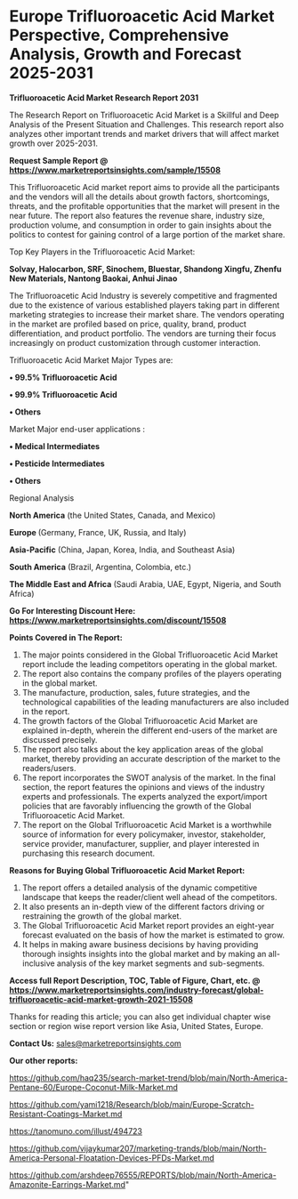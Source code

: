 # Europe Trifluoroacetic Acid Market Perspective, Comprehensive Analysis, Growth and Forecast 2025-2031

<strong>Trifluoroacetic Acid Market Research Report 2031</strong>

The Research Report on Trifluoroacetic Acid Market is a Skillful and Deep Analysis of the Present Situation and Challenges. This research report also analyzes other important trends and market drivers that will affect market growth over 2025-2031.

<strong>Request Sample Report @ <a href=https://www.marketreportsinsights.com/sample/15508>https://www.marketreportsinsights.com/sample/15508</a></strong>

This Trifluoroacetic Acid market report aims to provide all the participants and the vendors will all the details about growth factors, shortcomings, threats, and the profitable opportunities that the market will present in the near future. The report also features the revenue share, industry size, production volume, and consumption in order to gain insights about the politics to contest for gaining control of a large portion of the market share.

Top Key Players in the Trifluoroacetic Acid Market:

<strong>Solvay, Halocarbon, SRF, Sinochem, Bluestar, Shandong Xingfu, Zhenfu New Materials, Nantong Baokai, Anhui Jinao</strong>

The Trifluoroacetic Acid Industry is severely competitive and fragmented due to the existence of various established players taking part in different marketing strategies to increase their market share. The vendors operating in the market are profiled based on price, quality, brand, product differentiation, and product portfolio. The vendors are turning their focus increasingly on product customization through customer interaction.

Trifluoroacetic Acid Market Major Types are:

<strong>• 99.5% Trifluoroacetic Acid

• 99.9% Trifluoroacetic Acid

• Others</strong>

Market Major end-user applications :

<strong>• Medical Intermediates

• Pesticide Intermediates

• Others</strong>

Regional Analysis

</u><strong><b>North America</b></strong> (the United States, Canada, and Mexico)

<strong><b>Europe </b></strong>(Germany, France, UK, Russia, and Italy)

<strong><b>Asia-Pacific</b></strong> (China, Japan, Korea, India, and Southeast Asia)

<strong><b>South America</b></strong> (Brazil, Argentina, Colombia, etc.)

<strong><b>The Middle East and Africa</b></strong> (Saudi Arabia, UAE, Egypt, Nigeria, and South Africa)

<strong>Go For Interesting Discount Here: <a href=https://www.marketreportsinsights.com/discount/15508>https://www.marketreportsinsights.com/discount/15508</a></strong>

<strong>Points Covered in The Report:</strong>
<ol>
  <li>The major points considered in the Global Trifluoroacetic Acid Market report include the leading competitors operating in the global market.</li>
  <li>The report also contains the company profiles of the players operating in the global market.</li>
  <li>The manufacture, production, sales, future strategies, and the technological capabilities of the leading manufacturers are also included in the report.</li>
  <li>The growth factors of the Global Trifluoroacetic Acid Market are explained in-depth, wherein the different end-users of the market are discussed precisely.</li>
  <li>The report also talks about the key application areas of the global market, thereby providing an accurate description of the market to the readers/users.</li>
  <li>The report incorporates the SWOT analysis of the market. In the final section, the report features the opinions and views of the industry experts and professionals. The experts analyzed the export/import policies that are favorably influencing the growth of the Global Trifluoroacetic Acid Market.</li>
  <li>The report on the Global Trifluoroacetic Acid Market is a worthwhile source of information for every policymaker, investor, stakeholder, service provider, manufacturer, supplier, and player interested in purchasing this research document.</li>
</ol>
<strong>Reasons for Buying Global Trifluoroacetic Acid Market Report:</strong>

<ol>
  <li>The report offers a detailed analysis of the dynamic competitive landscape that keeps the reader/client well ahead of the competitors.</li>
  <li>It also presents an in-depth view of the different factors driving or restraining the growth of the global market.</li>
  <li>The Global Trifluoroacetic Acid Market report provides an eight-year forecast evaluated on the basis of how the market is estimated to grow.</li>
  <li>It helps in making aware business decisions by having providing thorough insights insights into the global market and by making an all-inclusive analysis of the key market segments and sub-segments.</li>
</ol>
<strong>Access full Report Description, TOC, Table of Figure, Chart, etc. @ <a href=https://www.marketreportsinsights.com/industry-forecast/global-trifluoroacetic-acid-market-growth-2021-15508>https://www.marketreportsinsights.com/industry-forecast/global-trifluoroacetic-acid-market-growth-2021-15508</a></strong>


Thanks for reading this article; you can also get individual chapter wise section or region wise report version like Asia, United States, Europe.

<strong>Contact Us:</strong>
sales@marketreportsinsights.com

<strong>Our other reports:</strong>

<a href=https://github.com/haq235/search-market-trend/blob/main/North-America-Pentane-60/Europe-Coconut-Milk-Market.md>https://github.com/haq235/search-market-trend/blob/main/North-America-Pentane-60/Europe-Coconut-Milk-Market.md</a>

<a href=https://github.com/yami1218/Research/blob/main/Europe-Scratch-Resistant-Coatings-Market.md>https://github.com/yami1218/Research/blob/main/Europe-Scratch-Resistant-Coatings-Market.md</a>

<a href=https://tanomuno.com/illust/494723>https://tanomuno.com/illust/494723</a>

<a href=https://github.com/vijaykumar207/marketing-trands/blob/main/North-America-Personal-Floatation-Devices-PFDs-Market.md>https://github.com/vijaykumar207/marketing-trands/blob/main/North-America-Personal-Floatation-Devices-PFDs-Market.md</a>

<a href=https://github.com/arshdeep76555/REPORTS/blob/main/North-America-Amazonite-Earrings-Market.md>https://github.com/arshdeep76555/REPORTS/blob/main/North-America-Amazonite-Earrings-Market.md</a>"
